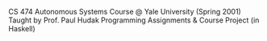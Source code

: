 CS 474 Autonomous Systems Course @ Yale University (Spring 2001)
Taught by Prof. Paul Hudak
Programming Assignments & Course Project (in Haskell)
